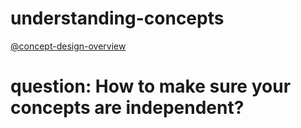 # understanding-concepts

[@concept-design-overview](../background/concept-design-brief.md)

# question: How to make sure your concepts are independent?

